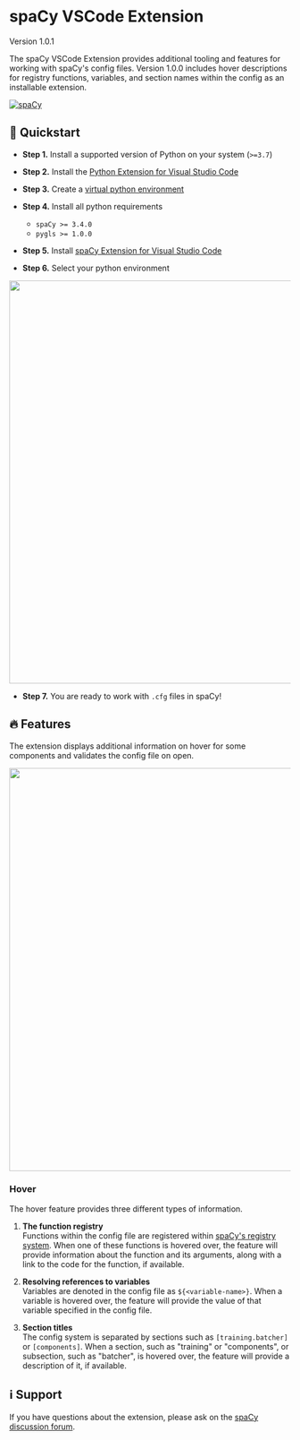 # spaCy VSCode Extension

Version 1.0.1

The spaCy VSCode Extension provides additional tooling and features for working with spaCy's config files. Version 1.0.0 includes hover descriptions for registry functions, variables, and section names within the config as an installable extension.

[![spaCy](https://img.shields.io/static/v1?label=made%20with%20%E2%9D%A4%20for&message=spaCy&color=09a3d5&style=flat-square)](https://spacy.io)

## 🚀 Quickstart

- **Step 1.** Install a supported version of Python on your system (`>=3.7`)
- **Step 2.** Install the [Python Extension for Visual Studio Code](https://code.visualstudio.com/docs/python/python-tutorial)
- **Step 3.** Create a [virtual python environment](https://docs.python.org/3/library/venv.html)
- **Step 4.** Install all python requirements

  - `spaCy >= 3.4.0`
  - `pygls >= 1.0.0`

- **Step 5.** Install [spaCy Extension for Visual Studio Code](https://marketplace.visualstudio.com/items?itemName=Explosion.spacy-extension)
- **Step 6.** Select your python environment

<img src='./images/extension_python_env.gif' width=720>

- **Step 7.** You are ready to work with `.cfg` files in spaCy!

## 🔥 Features

The extension displays additional information on hover for some components and validates the config file on open.

<img src='./images/extension_features.gif' width=720>

### Hover

The hover feature provides three different types of information.

1. **The function registry**  
   Functions within the config file are registered within [spaCy's registry system](https://spacy.io/api/top-level#registry). When one of these functions is hovered over, the feature will provide information about the function and its arguments, along with a link to the code for the function, if available.

2. **Resolving references to variables**  
   Variables are denoted in the config file as `${<variable-name>}`. When a variable is hovered over, the feature will provide the value of that variable specified in the config file.

3. **Section titles**  
   The config system is separated by sections such as `[training.batcher]` or `[components]`. When a section, such as "training" or "components", or subsection, such as "batcher", is hovered over, the feature will provide a description of it, if available.

## ℹ️ Support

If you have questions about the extension, please ask on the [spaCy discussion forum](https://github.com/explosion/spaCy/discussions).
